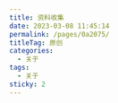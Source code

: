 ```yaml
---
title: 资料收集
date: 2023-03-08 11:45:14
permalink: /pages/0a2075/
titleTag: 原创
categories:
  - 关于
tags:
  - 关于
sticky: 2
---
```

